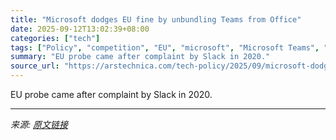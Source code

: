 ```yaml
---
title: "Microsoft dodges EU fine by unbundling Teams from Office"
date: 2025-09-12T13:02:39+08:00
categories: ["tech"]
tags: ["Policy", "competition", "EU", "microsoft", "Microsoft Teams", "syndication"]
summary: "EU probe came after complaint by Slack in 2020."
source_url: "https://arstechnica.com/tech-policy/2025/09/microsoft-dodges-eu-fine-by-unbundling-teams-from-office/"
---
```


EU probe came after complaint by Slack in 2020.

---

*来源: [原文链接](https://arstechnica.com/tech-policy/2025/09/microsoft-dodges-eu-fine-by-unbundling-teams-from-office/)*

